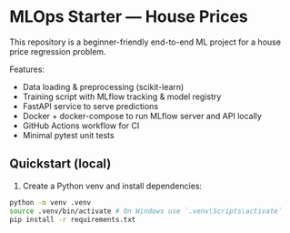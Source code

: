 # MLOps Starter — House Prices

This repository is a beginner-friendly end-to-end ML project for a house price regression problem.

Features:
- Data loading & preprocessing (scikit-learn)
- Training script with MLflow tracking & model registry
- FastAPI service to serve predictions
- Docker + docker-compose to run MLflow server and API locally
- GitHub Actions workflow for CI
- Minimal pytest unit tests

## Quickstart (local)

1. Create a Python venv and install dependencies:

```bash
python -m venv .venv
source .venv/bin/activate # On Windows use `.venv\Scripts\activate`
pip install -r requirements.txt
